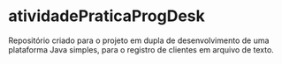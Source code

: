 # atividadePraticaProgDesk
Repositório criado para o projeto em dupla de desenvolvimento de uma plataforma Java simples, para o registro de clientes em arquivo de texto.
